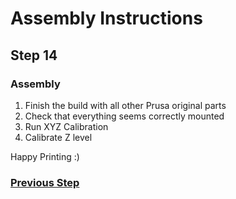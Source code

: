 # Assembly Instructions

## Step 14

### Assembly

1.  Finish the build with all other Prusa original parts
2.  Check that everything seems correctly mounted
3.  Run XYZ Calibration
4.  Calibrate Z level

Happy Printing :)


### [Previous Step](step13.md)